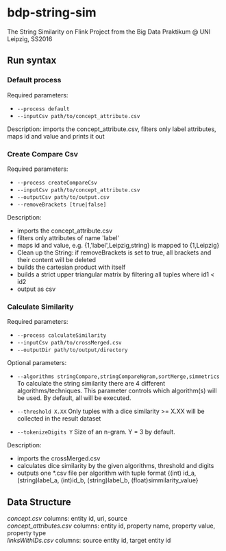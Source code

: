 # bdp-string-sim
The String Similarity on Flink Project from the Big Data Praktikum @ UNI Leipzig, SS2016
## Run syntax
### Default process
Required parameters:
* `--process default`
* `--inputCsv path/to/concept_attribute.csv`

Description: imports the concept_attribute.csv, filters only label attributes, maps id and value and prints it out

### Create Compare Csv
Required parameters:
* `--process createCompareCsv`
* `--inputCsv path/to/concept_attribute.csv`
* `--outputCsv path/to/output.csv`
* `--removeBrackets [true|false]`

Description:
* imports the concept_attribute.csv
* filters only attributes of name 'label'
* maps id and value, e.g. {1,'label',Leipzig,string} is mapped to {1,Leipzig}
* Clean up the String: if removeBrackets is set to true, all brackets and their content will be deleted
* builds the cartesian product with itself
* builds a strict upper triangular matrix by filtering all tuples where id1 < id2
* output as csv

### Calculate Similarity
Required parameters:
* `--process calculateSimilarity`
* `--inputCsv path/to/crossMerged.csv`
* `--outputDir path/to/output/directory`

Optional parameters:
* `--algorithms stringCompare,stringCompareNgram,sortMerge,simmetrics`
To calculate the string similarity there are 4 different algorithms/techniques. This parameter controls which algorithm(s) will be used. By default, all will be executed.

* `--threshold X.XX`
Only tuples with a dice similarity >= X.XX will be collected in the result dataset

* `--tokenizeDigits Y`
Size of an n-gram. Y = 3 by default.

Description:
* imports the crossMerged.csv
* calculates dice similarity by the given algorithms, threshold and digits
* outputs one *.csv file per algorithm with tuple format {(int) id_a, (string)label_a, (int)id_b, (string)label_b, (float)simmilarity_value}

## Data Structure
*concept.csv* columns: entity id, uri, source  
*concept_attributes.csv* columns: entity id, property name, property value, property type  
*linksWithIDs.csv* columns: source entity id, target entity id  
